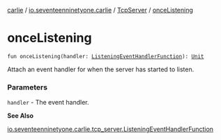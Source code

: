 [carlie](../../index.md) / [io.seventeenninetyone.carlie](../index.md) / [TcpServer](index.md) / [onceListening](./once-listening.md)

# onceListening

`fun onceListening(handler: `[`ListeningEventHandlerFunction`](../../io.seventeenninetyone.carlie.tcp_server/-listening-event-handler-function/index.md)`): `[`Unit`](https://kotlinlang.org/api/latest/jvm/stdlib/kotlin/-unit/index.html)

Attach an event handler for when the server has started to listen.

### Parameters

`handler` - The event handler.

**See Also**

[io.seventeenninetyone.carlie.tcp_server.ListeningEventHandlerFunction](../../io.seventeenninetyone.carlie.tcp_server/-listening-event-handler-function/index.md)

